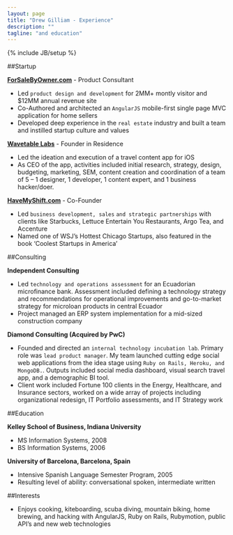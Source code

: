 ```yaml
---
layout: page
title: "Drew Gilliam - Experience"
description: ""
tagline: "and education"
---
```

{% include JB/setup %}

##Startup

**[ForSaleByOwner.com](http://www.forsalebyowner.com)** - Product Consultant

- Led `product design and development` for 2MM+ montly visitor and $12MM annual revenue site
- Co-Authored and architected an `AngularJS` mobile-first single page MVC application for home sellers
- Developed deep experience in the `real estate` industry and built a team and instilled startup culture and values

**[Wavetable Labs](http://wavetable.com/)** - Founder in Residence

- Led the ideation and execution of a travel content app for iOS
- As CEO of the app, activities included initial research, strategy, design, budgeting, marketing, SEM,
content creation and coordination of a team of 5 – 1 designer, 1 developer, 1 content expert, and 1 business hacker/doer.

**[HaveMyShift.com](http://www.havemyshift.com)** - Co-Founder

- Led `business development, sales` `and strategic partnerships` with clients like Starbucks, Lettuce Entertain You Restaurants, Argo Tea, and Accenture
- Named one of WSJ’s Hottest Chicago Startups, also featured in the book ‘Coolest Startups in America’


##Consulting

**Independent Consulting**

- Led `technology and operations assessment` for an Ecuadorian microfinance bank. Assessment included defining a technology strategy and recommendations for operational improvements and go-to-market strategy for microloan products in central Ecuador
- Project managed an ERP system implementation for a mid-sized construction company


**Diamond Consulting (Acquired by PwC)**

- Founded and directed an `internal technology incubation lab`. Primary role was `lead product manager`. My team launched cutting edge social web applications from the idea stage using `Ruby on Rails, Heroku, and MongoDB.`. Outputs included social media dashboard, visual search travel app, and a demographic BI tool.
- Client work included Fortune 100 clients in the Energy, Healthcare, and Insurance sectors, worked on a wide array of projects including organizational redesign, IT Portfolio assessments, and IT Strategy work


##Education

**Kelley School of Business, Indiana University**

- MS Information Systems, 2008
- BS Information Systems, 2006

**University of Barcelona, Barcelona, Spain**

- Intensive Spanish Language Semester Program, 2005
- Resulting level of ability: conversational spoken, intermediate written

##Interests

- Enjoys cooking, kiteboarding, scuba diving, mountain biking, home brewing, and hacking with AngularJS, Ruby on Rails, Rubymotion, public API’s and new web technologies
